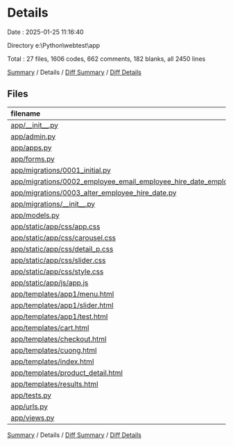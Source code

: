 # Details

Date : 2025-01-25 11:16:40

Directory e:\\Python\\webtest\\app

Total : 27 files,  1606 codes, 662 comments, 182 blanks, all 2450 lines

[Summary](results.md) / Details / [Diff Summary](diff.md) / [Diff Details](diff-details.md)

## Files
| filename | language | code | comment | blank | total |
| :--- | :--- | ---: | ---: | ---: | ---: |
| [app/\_\_init\_\_.py](/app/__init__.py) | Python | 0 | 0 | 1 | 1 |
| [app/admin.py](/app/admin.py) | Python | 1 | 1 | 2 | 4 |
| [app/apps.py](/app/apps.py) | Python | 4 | 0 | 3 | 7 |
| [app/forms.py](/app/forms.py) | Python | 3 | 0 | 1 | 4 |
| [app/migrations/0001\_initial.py](/app/migrations/0001_initial.py) | Python | 15 | 1 | 7 | 23 |
| [app/migrations/0002\_employee\_email\_employee\_hire\_date\_employee\_job\_title\_and\_more.py](/app/migrations/0002_employee_email_employee_hire_date_employee_job_title_and_more.py) | Python | 31 | 1 | 6 | 38 |
| [app/migrations/0003\_alter\_employee\_hire\_date.py](/app/migrations/0003_alter_employee_hire_date.py) | Python | 12 | 1 | 6 | 19 |
| [app/migrations/\_\_init\_\_.py](/app/migrations/__init__.py) | Python | 0 | 0 | 1 | 1 |
| [app/models.py](/app/models.py) | Python | 27 | 1 | 6 | 34 |
| [app/static/app/css/app.css](/app/static/app/css/app.css) | CSS | 0 | 92 | 1 | 93 |
| [app/static/app/css/carousel.css](/app/static/app/css/carousel.css) | CSS | 44 | 21 | 15 | 80 |
| [app/static/app/css/detail\_p.css](/app/static/app/css/detail_p.css) | CSS | 46 | 0 | 1 | 47 |
| [app/static/app/css/slider.css](/app/static/app/css/slider.css) | CSS | 59 | 21 | 15 | 95 |
| [app/static/app/css/style.css](/app/static/app/css/style.css) | CSS | 153 | 4 | 27 | 184 |
| [app/static/app/js/app.js](/app/static/app/js/app.js) | JavaScript | 0 | 0 | 1 | 1 |
| [app/templates/app1/menu.html](/app/templates/app1/menu.html) | HTML | 141 | 7 | 11 | 159 |
| [app/templates/app1/slider.html](/app/templates/app1/slider.html) | HTML | 102 | 4 | 2 | 108 |
| [app/templates/app1/test.html](/app/templates/app1/test.html) | HTML | 554 | 13 | 32 | 599 |
| [app/templates/cart.html](/app/templates/cart.html) | HTML | 103 | 1 | 6 | 110 |
| [app/templates/checkout.html](/app/templates/checkout.html) | HTML | 2 | 0 | 1 | 3 |
| [app/templates/cuong.html](/app/templates/cuong.html) | HTML | 26 | 1 | 2 | 29 |
| [app/templates/index.html](/app/templates/index.html) | HTML | 131 | 488 | 12 | 631 |
| [app/templates/product\_detail.html](/app/templates/product_detail.html) | HTML | 67 | 0 | 3 | 70 |
| [app/templates/results.html](/app/templates/results.html) | HTML | 33 | 1 | 2 | 36 |
| [app/tests.py](/app/tests.py) | Python | 1 | 1 | 2 | 4 |
| [app/urls.py](/app/urls.py) | Python | 11 | 0 | 4 | 15 |
| [app/views.py](/app/views.py) | Python | 40 | 3 | 12 | 55 |

[Summary](results.md) / Details / [Diff Summary](diff.md) / [Diff Details](diff-details.md)